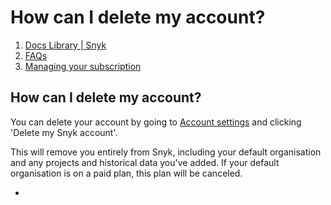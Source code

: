 # How can I delete my account?

1.  [Docs Library \| Snyk](/hc/en-us)
2.  [FAQs](/hc/en-us/categories/360000116697-FAQs)
3.  [Managing your subscription](/hc/en-us/sections/360000713997-Managing-your-subscription)

##  How can I delete my account?

You can delete your account by going to [Account settings](https://snyk.io/account/settings) and clicking 'Delete my Snyk account'.   


This will remove you entirely from Snyk, including your default organisation and any projects and historical data you've added. If your default organisation is on a paid plan, this plan will be canceled.

* 
